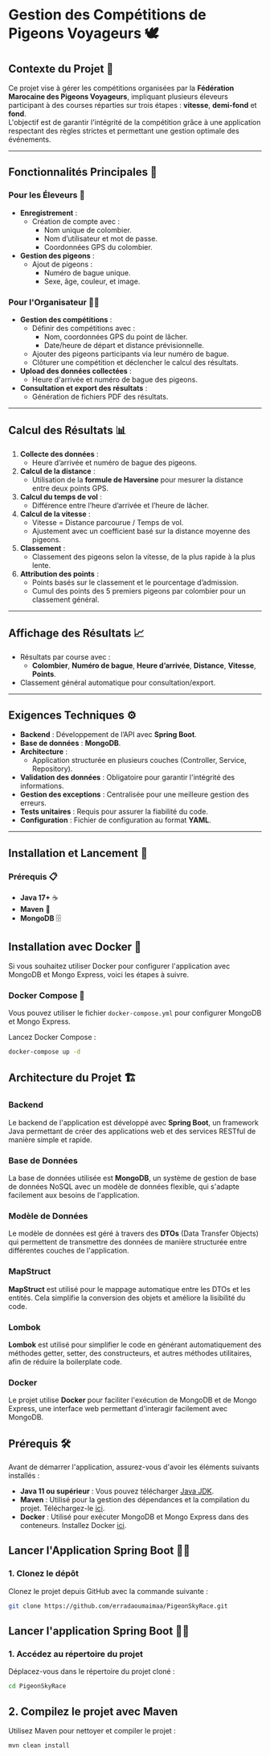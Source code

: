 # Gestion des Compétitions de Pigeons Voyageurs 🕊️

## Contexte du Projet 🎯
Ce projet vise à gérer les compétitions organisées par la **Fédération Marocaine des Pigeons Voyageurs**, impliquant plusieurs éleveurs participant à des courses réparties sur trois étapes : **vitesse**, **demi-fond** et **fond**.  
L'objectif est de garantir l'intégrité de la compétition grâce à une application respectant des règles strictes et permettant une gestion optimale des événements.

---

## Fonctionnalités Principales 🚀

### Pour les Éleveurs 🦜
- **Enregistrement** :
  - Création de compte avec :
    - Nom unique de colombier.
    - Nom d’utilisateur et mot de passe.
    - Coordonnées GPS du colombier.
- **Gestion des pigeons** :
  - Ajout de pigeons :
    - Numéro de bague unique.
    - Sexe, âge, couleur, et image.

### Pour l'Organisateur 🧑‍🏫
- **Gestion des compétitions** :
  - Définir des compétitions avec :
    - Nom, coordonnées GPS du point de lâcher.
    - Date/heure de départ et distance prévisionnelle.
  - Ajouter des pigeons participants via leur numéro de bague.
  - Clôturer une compétition et déclencher le calcul des résultats.
- **Upload des données collectées** :
  - Heure d'arrivée et numéro de bague des pigeons.
- **Consultation et export des résultats** :
  - Génération de fichiers PDF des résultats.

---

## Calcul des Résultats 📊
1. **Collecte des données** :
   - Heure d’arrivée et numéro de bague des pigeons.
2. **Calcul de la distance** :
   - Utilisation de la **formule de Haversine** pour mesurer la distance entre deux points GPS.
3. **Calcul du temps de vol** :
   - Différence entre l’heure d’arrivée et l’heure de lâcher.
4. **Calcul de la vitesse** :
   - Vitesse = Distance parcourue / Temps de vol.
   - Ajustement avec un coefficient basé sur la distance moyenne des pigeons.
5. **Classement** :
   - Classement des pigeons selon la vitesse, de la plus rapide à la plus lente.
6. **Attribution des points** :
   - Points basés sur le classement et le pourcentage d’admission.
   - Cumul des points des 5 premiers pigeons par colombier pour un classement général.

---

## Affichage des Résultats 📈
- Résultats par course avec :
  - **Colombier**, **Numéro de bague**, **Heure d’arrivée**, **Distance**, **Vitesse**, **Points**.
- Classement général automatique pour consultation/export.

---

## Exigences Techniques ⚙️
- **Backend** : Développement de l’API avec **Spring Boot**.
- **Base de données** : **MongoDB**.
- **Architecture** :
  - Application structurée en plusieurs couches (Controller, Service, Repository).
- **Validation des données** : Obligatoire pour garantir l'intégrité des informations.
- **Gestion des exceptions** : Centralisée pour une meilleure gestion des erreurs.
- **Tests unitaires** : Requis pour assurer la fiabilité du code.
- **Configuration** : Fichier de configuration au format **YAML**.

---

## Installation et Lancement 🚀

### Prérequis 📋
- **Java 17+** ☕
- **Maven** 🔨
- **MongoDB** 🗄️



## Installation avec Docker 🐳

Si vous souhaitez utiliser Docker pour configurer l'application avec MongoDB et Mongo Express, voici les étapes à suivre.

### Docker Compose 📝

Vous pouvez utiliser le fichier `docker-compose.yml` pour configurer MongoDB et Mongo Express.

Lancez Docker Compose :

```bash
docker-compose up -d
```

## Architecture du Projet 🏗️

### Backend

Le backend de l'application est développé avec **Spring Boot**, un framework Java permettant de créer des applications web et des services RESTful de manière simple et rapide.

### Base de Données

La base de données utilisée est **MongoDB**, un système de gestion de base de données NoSQL avec un modèle de données flexible, qui s'adapte facilement aux besoins de l'application.

### Modèle de Données

Le modèle de données est géré à travers des **DTOs** (Data Transfer Objects) qui permettent de transmettre des données de manière structurée entre différentes couches de l'application.

### MapStruct

**MapStruct** est utilisé pour le mappage automatique entre les DTOs et les entités. Cela simplifie la conversion des objets et améliore la lisibilité du code.

### Lombok

**Lombok** est utilisé pour simplifier le code en générant automatiquement des méthodes getter, setter, des constructeurs, et autres méthodes utilitaires, afin de réduire la boilerplate code.

### Docker

Le projet utilise **Docker** pour faciliter l'exécution de MongoDB et de Mongo Express, une interface web permettant d'interagir facilement avec MongoDB.

## Prérequis 🛠️

Avant de démarrer l'application, assurez-vous d'avoir les éléments suivants installés :

- **Java 11 ou supérieur** : Vous pouvez télécharger [Java JDK](https://adoptopenjdk.net/).
- **Maven** : Utilisé pour la gestion des dépendances et la compilation du projet. Téléchargez-le [ici](https://maven.apache.org/).
- **Docker** : Utilisé pour exécuter MongoDB et Mongo Express dans des conteneurs. Installez Docker [ici](https://www.docker.com/products/docker-desktop).

## Lancer l'Application Spring Boot 🏃‍♂️

### 1. Clonez le dépôt

Clonez le projet depuis GitHub avec la commande suivante :

```bash
git clone https://github.com/erradaoumaimaa/PigeonSkyRace.git
```
## Lancer l'application Spring Boot 🏃‍♂️

### 1. Accédez au répertoire du projet

Déplacez-vous dans le répertoire du projet cloné :

```bash
cd PigeonSkyRace
```
## 2. Compilez le projet avec Maven

Utilisez Maven pour nettoyer et compiler le projet :

```bash
mvn clean install
```
